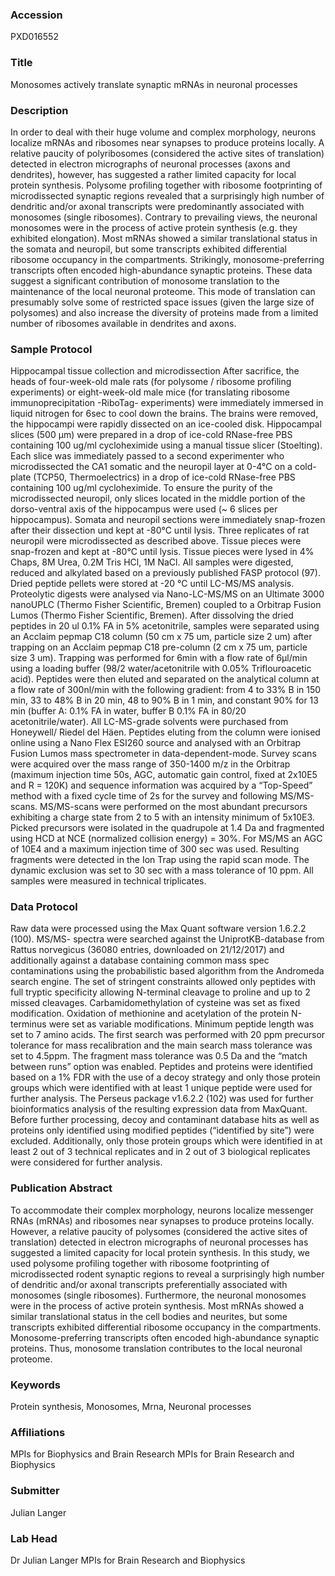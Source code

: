 ### Accession
PXD016552

### Title
Monosomes actively translate synaptic mRNAs in neuronal processes

### Description
In order to deal with their huge volume and complex morphology, neurons localize mRNAs and ribosomes near synapses to produce proteins locally. A relative paucity of polyribosomes (considered the active sites of translation) detected in electron micrographs of neuronal processes (axons and dendrites), however, has suggested a rather limited capacity for local protein synthesis. Polysome profiling together with ribosome footprinting of microdissected synaptic regions revealed that a surprisingly high number of dendritic and/or axonal transcripts were predominantly associated with monosomes (single ribosomes). Contrary to prevailing views, the neuronal monosomes were in the process of active protein synthesis (e.g. they exhibited elongation). Most mRNAs showed a similar translational status in the somata and neuropil, but some transcripts exhibited differential ribosome occupancy in the compartments. Strikingly, monosome-preferring transcripts often encoded high-abundance synaptic proteins. These data suggest a significant contribution of monosome translation to the maintenance of the local neuronal proteome. This mode of translation can presumably solve some of restricted space issues (given the large size of polysomes) and also increase the diversity of proteins made from a limited number of ribosomes available in dendrites and axons.

### Sample Protocol
Hippocampal tissue collection and microdissection After sacrifice, the heads of four-week-old male rats (for polysome / ribosome profiling experiments) or eight-week-old male mice (for translating ribosome immunoprecipitation -RiboTag- experiments) were immediately immersed in liquid nitrogen for 6sec to cool down the brains. The brains were removed, the hippocampi were rapidly dissected on an ice-cooled disk. Hippocampal slices (500 μm) were prepared in a drop of ice-cold RNase-free PBS containing 100 ug/ml cycloheximide using a manual tissue slicer (Stoelting). Each slice was immediately passed to a second experimenter who microdissected the CA1 somatic and the neuropil layer at 0-4°C on a cold-plate (TCP50, Thermoelectrics) in a drop of ice-cold RNase-free PBS containing 100 ug/ml cycloheximide. To ensure the purity of the microdissected neuropil, only slices located in the middle portion of the dorso-ventral axis of the hippocampus were used (~ 6 slices per hippocampus). Somata and neuropil sections were immediately snap-frozen after their dissection und kept at -80°C until lysis. Three replicates of rat neuropil were microdissected as described above. Tissue pieces were snap-frozen and kept at -80°C until lysis. Tissue pieces were lysed in 4% Chaps, 8M Urea, 0.2M Tris HCl, 1M NaCl. All samples were digested, reduced and alkylated based on a previously published FASP protocol (97). Dried peptide pellets were stored at -20 °C until LC-MS/MS analysis. Proteolytic digests were analysed via Nano-LC-MS/MS on an Ultimate 3000 nanoUPLC (Thermo Fisher Scientific, Bremen) coupled to a Orbitrap Fusion Lumos (Thermo Fisher Scientific, Bremen). After dissolving the dried peptides in 20 ul 0.1% FA in 5% acetonitrile, samples were separated using an Acclaim pepmap C18 column (50 cm x 75 um, particle size 2 um) after trapping on an Acclaim pepmap C18 pre-column (2 cm x 75 um, particle size 3 um). Trapping was performed for 6min with a flow rate of 6μl/min using a loading buffer (98/2 water/acetonitrile with 0.05% Triflouroacetic acid). Peptides were then eluted and separated on the analytical column at a flow rate of 300nl/min with the following gradient: from 4 to 33% B in 150 min, 33 to 48% B in 20 min, 48 to 90% B in 1 min, and constant 90% for 13 min (buffer A: 0.1% FA in water, buffer B 0.1% FA in 80/20 acetonitrile/water). All LC-MS-grade solvents were purchased from Honeywell/ Riedel del Häen. Peptides eluting from the column were ionised online using a Nano Flex ESI260 source and analysed with an Orbitrap Fusion Lumos mass spectrometer in data-dependent-mode. Survey scans were acquired over the mass range of 350-1400 m/z in the Orbitrap (maximum injection time 50s, AGC, automatic gain control, fixed at 2x10E5 and R = 120K) and sequence information was acquired by a “Top-Speed” method with a fixed cycle time of 2s for the survey and following MS/MS-scans. MS/MS-scans were performed on the most abundant precursors exhibiting a charge state from 2 to 5 with an intensity minimum of 5x10E3. Picked precursors were isolated in the quadrupole at 1.4 Da and fragmented using HCD at NCE (normalized collision energy) = 30%. For MS/MS an AGC of 10E4 and a maximum injection time of 300 sec was used. Resulting fragments were detected in the Ion Trap using the rapid scan mode. The dynamic exclusion was set to 30 sec with a mass tolerance of 10 ppm. All samples were measured in technical triplicates.

### Data Protocol
Raw data were processed using the Max Quant software version 1.6.2.2 (100). MS/MS- spectra were searched against the UniprotKB-database from Rattus norvegicus (36080 entries, downloaded on 21/12/2017) and additionally against a database containing common mass spec contaminations using the probabilistic based algorithm from the Andromeda search engine. The set of stringent constraints allowed only peptides with full tryptic specificity allowing N-terminal cleavage to proline and up to 2 missed cleavages. Carbamidomethylation of cysteine was set as fixed modification. Oxidation of methionine and acetylation of the protein N-terminus were set as variable modifications. Minimum peptide length was set to 7 amino acids. The first search was performed with 20 ppm precursor tolerance for mass recalibration and the main search mass tolerance was set to 4.5ppm. The fragment mass tolerance was 0.5 Da and the “match between runs” option was enabled. Peptides and proteins were identified based on a 1% FDR with the use of a decoy strategy and only those protein groups which were identified with at least 1 unique peptide were used for further analysis. The Perseus package v1.6.2.2 (102) was used for further bioinformatics analysis of the resulting expression data from MaxQuant. Before further processing, decoy and contaminant database hits as well as proteins only identified using modified peptides (“identified by site”) were excluded. Additionally, only those protein groups which were identified in at least 2 out of 3 technical replicates and in 2 out of 3 biological replicates were considered for further analysis.

### Publication Abstract
To accommodate their complex morphology, neurons localize messenger RNAs (mRNAs) and ribosomes near synapses to produce proteins locally. However, a relative paucity of polysomes (considered the active sites of translation) detected in electron micrographs of neuronal processes has suggested a limited capacity for local protein synthesis. In this study, we used polysome profiling together with ribosome footprinting of microdissected rodent synaptic regions to reveal a surprisingly high number of dendritic and/or axonal transcripts preferentially associated with monosomes (single ribosomes). Furthermore, the neuronal monosomes were in the process of active protein synthesis. Most mRNAs showed a similar translational status in the cell bodies and neurites, but some transcripts exhibited differential ribosome occupancy in the compartments. Monosome-preferring transcripts often encoded high-abundance synaptic proteins. Thus, monosome translation contributes to the local neuronal proteome.

### Keywords
Protein synthesis, Monosomes, Mrna, Neuronal processes

### Affiliations
MPIs for Biophysics and Brain Research
MPIs for Brain Research and Biophysics

### Submitter
Julian Langer

### Lab Head
Dr Julian Langer
MPIs for Brain Research and Biophysics


